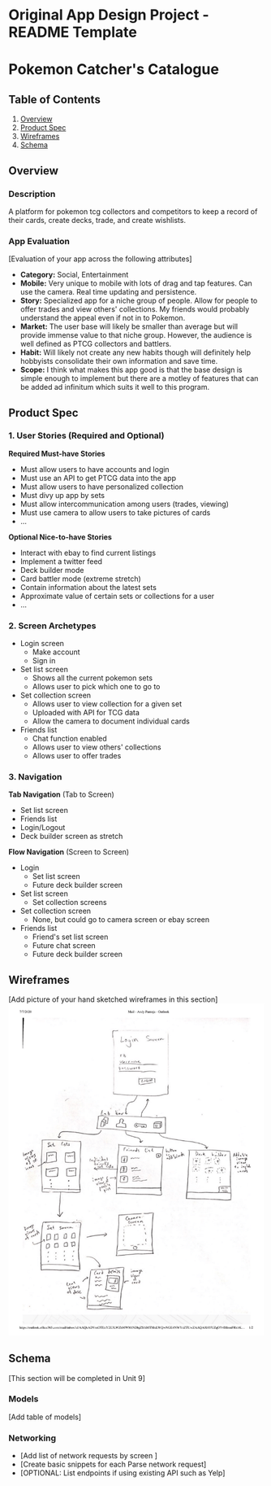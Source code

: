 Original App Design Project - README Template
===

# Pokemon Catcher's Catalogue

## Table of Contents
1. [Overview](#Overview)
1. [Product Spec](#Product-Spec)
1. [Wireframes](#Wireframes)
2. [Schema](#Schema)

## Overview
### Description
A platform for pokemon tcg collectors and competitors to keep a record of their cards, create decks, trade, and create wishlists.

### App Evaluation
[Evaluation of your app across the following attributes]
- **Category:** Social, Entertainment
- **Mobile:** Very unique to mobile with lots of drag and tap features. Can use the camera. Real time updating and persistence.
- **Story:** Specialized app for a niche group of people. Allow for people to offer trades and view others' collections. My friends would probably understand the appeal even if not in to Pokemon.
- **Market:** The user base will likely be smaller than average but will provide immense value to that niche group. However, the audience is well defined as PTCG collectors and battlers.
- **Habit:** Will likely not create any new habits though will definitely help hobbyists consolidate their own information and save time.
- **Scope:** I think what makes this app good is that the base design is simple enough to implement but there are a motley of features that can be added ad infinitum which suits it well to this program.

## Product Spec

### 1. User Stories (Required and Optional)

**Required Must-have Stories**

* Must allow users to have accounts and login
* Must use an API to get PTCG data into the app
* Must allow users to have personalized collection
* Must divy up app by sets
* Must allow intercommunication among users (trades, viewing)
* Must use camera to allow users to take pictures of cards
* ...

**Optional Nice-to-have Stories**

* Interact with ebay to find current listings
* Implement a twitter feed
* Deck builder mode
* Card battler mode (extreme stretch)
* Contain information about the latest sets
* Approximate value of certain sets or collections for a user
* ...

### 2. Screen Archetypes

* Login screen
   * Make account
   * Sign in
* Set list screen
   * Shows all the current pokemon sets
   * Allows user to pick which one to go to
* Set collection screen
   * Allows user to view collection for a given set
   * Uploaded with API for TCG data
   * Allow the camera to document individual cards
* Friends list
   * Chat function enabled
   * Allows user to view others' collections
   * Allows user to offer trades

### 3. Navigation

**Tab Navigation** (Tab to Screen)

* Set list screen
* Friends list
* Login/Logout
* Deck builder screen as stretch

**Flow Navigation** (Screen to Screen)

* Login
   * Set list screen
   * Future deck builder screen
* Set list screen
   * Set collection screens
* Set collection screen
   * None, but could go to camera screen or ebay screen
* Friends list
   * Friend's set list screen
   * Future chat screen
   * Future deck builder screen

## Wireframes
[Add picture of your hand sketched wireframes in this section]
<img src="Wireframe-1.png" width=600>

## Schema 
[This section will be completed in Unit 9]
### Models
[Add table of models]
### Networking
- [Add list of network requests by screen ]
- [Create basic snippets for each Parse network request]
- [OPTIONAL: List endpoints if using existing API such as Yelp]
